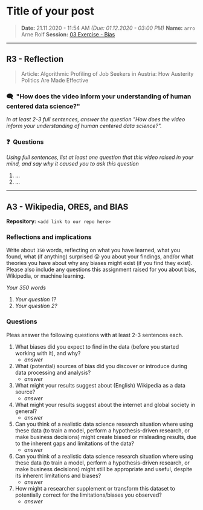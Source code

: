 # Title of your post
> **Date:** 21.11.2020 - 11:54 AM *(Due: 01.12.2020 - 03:00 PM)*
> **Name:** `arro` Arne Rolf
> **Session:** [03 Exercise - Bias](https://github.com/FUB-HCC/hcds-winter-2020/wiki/03_exercise)   
----

## R3 - Reflection
> Article: Algorithmic Profiling of Job Seekers in Austria: How Austerity Politics Are Made Effective

### 🗨️&nbsp; "How does the video inform your understanding of human centered data science?"  
_In at least 2-3 full sentences, answer the question "How does the video inform your understanding of human centered data science?"._

### ❓&nbsp; Questions
_Using full sentences, list at least one question that this video raised in your mind, and say why it caused you to ask this question_

1. ...
1. ...

***

## A3 - Wikipedia, ORES, and BIAS

**Repository:** `<add link to our repo here>`

### Reflections and implications

Write about `350` words, reflecting on what you have learned, what you found, what (if anything) surprised 😲 you about your findings, and/or what theories you have about why any biases might exist (if you find they exist). Please also include any questions this assignment raised for you about bias, Wikipedia, or machine learning.

_Your 350 words_

1. _Your question 1?_
1. _Your question 2?_

### Questions

Pleas answer the following questions with at least 2-3 sentences each.

1. What biases did you expect to find in the data (before you started working with it), and why?
    * _answer_
1. What (potential) sources of bias did you discover or introduce during data processing and analysis?
    * _answer_
1. What might your results suggest about (English) Wikipedia as a data source?
    * _answer_
1. What might your results suggest about the internet and global society in general?
    * _answer_
1. Can you think of a realistic data science research situation where using these data (to train a model, perform a hypothesis-driven research, or make business decisions) might create biased or misleading results, due to the inherent gaps and limitations of the data?
    * _answer_
1. Can you think of a realistic data science research situation where using these data (to train a model, perform a hypothesis-driven research, or make business decisions) might still be appropriate and useful, despite its inherent limitations and biases?
    * _answer_
1. How might a researcher supplement or transform this dataset to potentially correct for the limitations/biases you observed?
    * _answer_